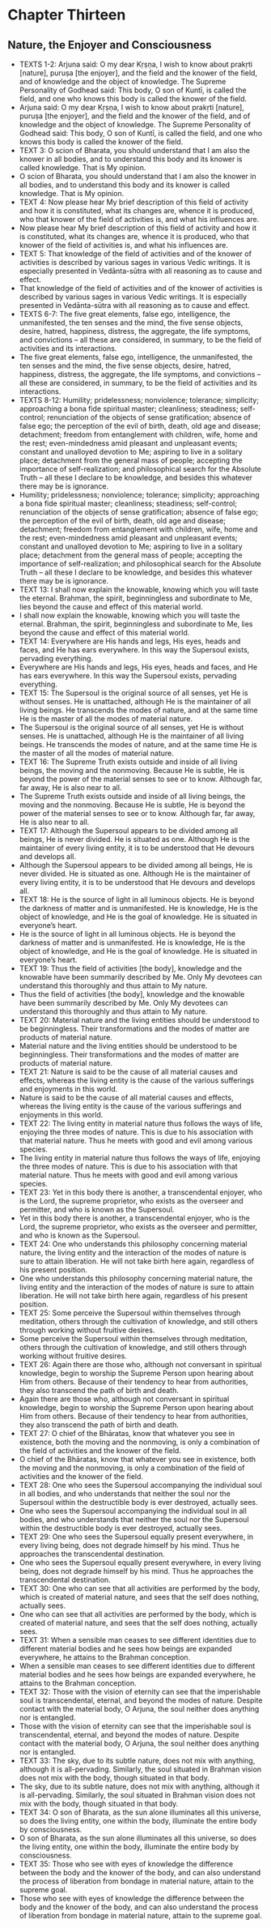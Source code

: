 # Chapter Thirteen

## Nature, the Enjoyer and Consciousness

- TEXTS 1-2:
            Arjuna said: O my dear Kṛṣṇa, I wish to know about prakṛti [nature], puruṣa [the enjoyer], and the field and the knower of the field, and of knowledge and the object of knowledge. The Supreme Personality of Godhead said: This body, O son of Kuntī, is called the field, and one who knows this body is called the knower of the field.
- Arjuna said: O my dear Kṛṣṇa, I wish to know about prakṛti [nature], puruṣa [the enjoyer], and the field and the knower of the field, and of knowledge and the object of knowledge. The Supreme Personality of Godhead said: This body, O son of Kuntī, is called the field, and one who knows this body is called the knower of the field.
- TEXT 3:
            O scion of Bharata, you should understand that I am also the knower in all bodies, and to understand this body and its knower is called knowledge. That is My opinion.
- O scion of Bharata, you should understand that I am also the knower in all bodies, and to understand this body and its knower is called knowledge. That is My opinion.
- TEXT 4:
            Now please hear My brief description of this field of activity and how it is constituted, what its changes are, whence it is produced, who that knower of the field of activities is, and what his influences are.
- Now please hear My brief description of this field of activity and how it is constituted, what its changes are, whence it is produced, who that knower of the field of activities is, and what his influences are.
- TEXT 5:
            That knowledge of the field of activities and of the knower of activities is described by various sages in various Vedic writings. It is especially presented in Vedānta-sūtra with all reasoning as to cause and effect.
- That knowledge of the field of activities and of the knower of activities is described by various sages in various Vedic writings. It is especially presented in Vedānta-sūtra with all reasoning as to cause and effect.
- TEXTS 6-7:
            The five great elements, false ego, intelligence, the unmanifested, the ten senses and the mind, the five sense objects, desire, hatred, happiness, distress, the aggregate, the life symptoms, and convictions – all these are considered, in summary, to be the field of activities and its interactions.
- The five great elements, false ego, intelligence, the unmanifested, the ten senses and the mind, the five sense objects, desire, hatred, happiness, distress, the aggregate, the life symptoms, and convictions – all these are considered, in summary, to be the field of activities and its interactions.
- TEXTS 8-12:
            Humility; pridelessness; nonviolence; tolerance; simplicity; approaching a bona fide spiritual master; cleanliness; steadiness; self-control; renunciation of the objects of sense gratification; absence of false ego; the perception of the evil of birth, death, old age and disease; detachment; freedom from entanglement with children, wife, home and the rest; even-mindedness amid pleasant and unpleasant events; constant and unalloyed devotion to Me; aspiring to live in a solitary place; detachment from the general mass of people; accepting the importance of self-realization; and philosophical search for the Absolute Truth – all these I declare to be knowledge, and besides this whatever there may be is ignorance.
- Humility; pridelessness; nonviolence; tolerance; simplicity; approaching a bona fide spiritual master; cleanliness; steadiness; self-control; renunciation of the objects of sense gratification; absence of false ego; the perception of the evil of birth, death, old age and disease; detachment; freedom from entanglement with children, wife, home and the rest; even-mindedness amid pleasant and unpleasant events; constant and unalloyed devotion to Me; aspiring to live in a solitary place; detachment from the general mass of people; accepting the importance of self-realization; and philosophical search for the Absolute Truth – all these I declare to be knowledge, and besides this whatever there may be is ignorance.
- TEXT 13:
            I shall now explain the knowable, knowing which you will taste the eternal. Brahman, the spirit, beginningless and subordinate to Me, lies beyond the cause and effect of this material world.
- I shall now explain the knowable, knowing which you will taste the eternal. Brahman, the spirit, beginningless and subordinate to Me, lies beyond the cause and effect of this material world.
- TEXT 14:
            Everywhere are His hands and legs, His eyes, heads and faces, and He has ears everywhere. In this way the Supersoul exists, pervading everything.
- Everywhere are His hands and legs, His eyes, heads and faces, and He has ears everywhere. In this way the Supersoul exists, pervading everything.
- TEXT 15:
            The Supersoul is the original source of all senses, yet He is without senses. He is unattached, although He is the maintainer of all living beings. He transcends the modes of nature, and at the same time He is the master of all the modes of material nature.
- The Supersoul is the original source of all senses, yet He is without senses. He is unattached, although He is the maintainer of all living beings. He transcends the modes of nature, and at the same time He is the master of all the modes of material nature.
- TEXT 16:
            The Supreme Truth exists outside and inside of all living beings, the moving and the nonmoving. Because He is subtle, He is beyond the power of the material senses to see or to know. Although far, far away, He is also near to all.
- The Supreme Truth exists outside and inside of all living beings, the moving and the nonmoving. Because He is subtle, He is beyond the power of the material senses to see or to know. Although far, far away, He is also near to all.
- TEXT 17:
            Although the Supersoul appears to be divided among all beings, He is never divided. He is situated as one. Although He is the maintainer of every living entity, it is to be understood that He devours and develops all.
- Although the Supersoul appears to be divided among all beings, He is never divided. He is situated as one. Although He is the maintainer of every living entity, it is to be understood that He devours and develops all.
- TEXT 18:
            He is the source of light in all luminous objects. He is beyond the darkness of matter and is unmanifested. He is knowledge, He is the object of knowledge, and He is the goal of knowledge. He is situated in everyone’s heart.
- He is the source of light in all luminous objects. He is beyond the darkness of matter and is unmanifested. He is knowledge, He is the object of knowledge, and He is the goal of knowledge. He is situated in everyone’s heart.
- TEXT 19:
            Thus the field of activities [the body], knowledge and the knowable have been summarily described by Me. Only My devotees can understand this thoroughly and thus attain to My nature.
- Thus the field of activities [the body], knowledge and the knowable have been summarily described by Me. Only My devotees can understand this thoroughly and thus attain to My nature.
- TEXT 20:
            Material nature and the living entities should be understood to be beginningless. Their transformations and the modes of matter are products of material nature.
- Material nature and the living entities should be understood to be beginningless. Their transformations and the modes of matter are products of material nature.
- TEXT 21:
            Nature is said to be the cause of all material causes and effects, whereas the living entity is the cause of the various sufferings and enjoyments in this world.
- Nature is said to be the cause of all material causes and effects, whereas the living entity is the cause of the various sufferings and enjoyments in this world.
- TEXT 22:
            The living entity in material nature thus follows the ways of life, enjoying the three modes of nature. This is due to his association with that material nature. Thus he meets with good and evil among various species.
- The living entity in material nature thus follows the ways of life, enjoying the three modes of nature. This is due to his association with that material nature. Thus he meets with good and evil among various species.
- TEXT 23:
            Yet in this body there is another, a transcendental enjoyer, who is the Lord, the supreme proprietor, who exists as the overseer and permitter, and who is known as the Supersoul.
- Yet in this body there is another, a transcendental enjoyer, who is the Lord, the supreme proprietor, who exists as the overseer and permitter, and who is known as the Supersoul.
- TEXT 24:
            One who understands this philosophy concerning material nature, the living entity and the interaction of the modes of nature is sure to attain liberation. He will not take birth here again, regardless of his present position.
- One who understands this philosophy concerning material nature, the living entity and the interaction of the modes of nature is sure to attain liberation. He will not take birth here again, regardless of his present position.
- TEXT 25:
            Some perceive the Supersoul within themselves through meditation, others through the cultivation of knowledge, and still others through working without fruitive desires.
- Some perceive the Supersoul within themselves through meditation, others through the cultivation of knowledge, and still others through working without fruitive desires.
- TEXT 26:
            Again there are those who, although not conversant in spiritual knowledge, begin to worship the Supreme Person upon hearing about Him from others. Because of their tendency to hear from authorities, they also transcend the path of birth and death.
- Again there are those who, although not conversant in spiritual knowledge, begin to worship the Supreme Person upon hearing about Him from others. Because of their tendency to hear from authorities, they also transcend the path of birth and death.
- TEXT 27:
            O chief of the Bhāratas, know that whatever you see in existence, both the moving and the nonmoving, is only a combination of the field of activities and the knower of the field.
- O chief of the Bhāratas, know that whatever you see in existence, both the moving and the nonmoving, is only a combination of the field of activities and the knower of the field.
- TEXT 28:
            One who sees the Supersoul accompanying the individual soul in all bodies, and who understands that neither the soul nor the Supersoul within the destructible body is ever destroyed, actually sees.
- One who sees the Supersoul accompanying the individual soul in all bodies, and who understands that neither the soul nor the Supersoul within the destructible body is ever destroyed, actually sees.
- TEXT 29:
            One who sees the Supersoul equally present everywhere, in every living being, does not degrade himself by his mind. Thus he approaches the transcendental destination.
- One who sees the Supersoul equally present everywhere, in every living being, does not degrade himself by his mind. Thus he approaches the transcendental destination.
- TEXT 30:
            One who can see that all activities are performed by the body, which is created of material nature, and sees that the self does nothing, actually sees.
- One who can see that all activities are performed by the body, which is created of material nature, and sees that the self does nothing, actually sees.
- TEXT 31:
            When a sensible man ceases to see different identities due to different material bodies and he sees how beings are expanded everywhere, he attains to the Brahman conception.
- When a sensible man ceases to see different identities due to different material bodies and he sees how beings are expanded everywhere, he attains to the Brahman conception.
- TEXT 32:
            Those with the vision of eternity can see that the imperishable soul is transcendental, eternal, and beyond the modes of nature. Despite contact with the material body, O Arjuna, the soul neither does anything nor is entangled.
- Those with the vision of eternity can see that the imperishable soul is transcendental, eternal, and beyond the modes of nature. Despite contact with the material body, O Arjuna, the soul neither does anything nor is entangled.
- TEXT 33:
            The sky, due to its subtle nature, does not mix with anything, although it is all-pervading. Similarly, the soul situated in Brahman vision does not mix with the body, though situated in that body.
- The sky, due to its subtle nature, does not mix with anything, although it is all-pervading. Similarly, the soul situated in Brahman vision does not mix with the body, though situated in that body.
- TEXT 34:
            O son of Bharata, as the sun alone illuminates all this universe, so does the living entity, one within the body, illuminate the entire body by consciousness.
- O son of Bharata, as the sun alone illuminates all this universe, so does the living entity, one within the body, illuminate the entire body by consciousness.
- TEXT 35:
            Those who see with eyes of knowledge the difference between the body and the knower of the body, and can also understand the process of liberation from bondage in material nature, attain to the supreme goal.
- Those who see with eyes of knowledge the difference between the body and the knower of the body, and can also understand the process of liberation from bondage in material nature, attain to the supreme goal.